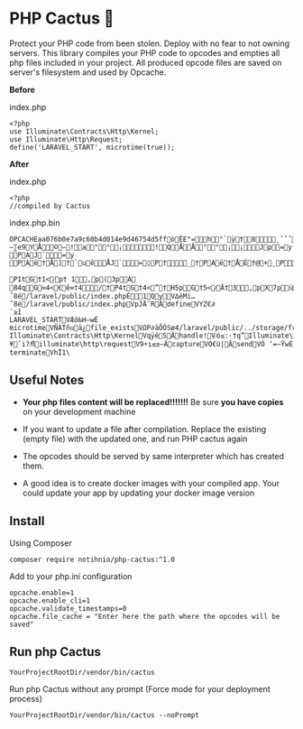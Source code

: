 # PHP Cactus 🌵

Protect your PHP code from been stolen. Deploy with no fear to not owning servers. This library compiles your PHP code to opcodes and empties all php files included in your project. All produced opcode files are saved on server's filesystem and used by Opcache.

**Before**

index.php

    <?php
    use Illuminate\Contracts\Http\Kernel;
    use Illuminate\Http\Request;
    define('LARAVEL_START', microtime(true));

**After**

index.php

    <?php
    //compiled by Cactus

index.php.bin

    OPCACHEaa076b0e7a9c60b4d014e9d46754d5ffòËE"=h"`ÿ†8˛ˇˇˇÄ˛ˇˇˇÄˇˇˇˇw—∑e9YÅ©—!a°°¡!QÅÅ°°¡¡Jp=y
    PAJ`=y
    PAë†Å]†`uêÅJ`=◊P†_†PAë†ÅÈ†@+¸PIÙ"IÙ†/I⁄`†/‚`1pz
    
    P1tG†1<⁄p†	1‚p(3pÁ
    84qG∞4<€ê∞†4/†P4tG†4<”†H5pG†5<⁄Ä†3‚pX7püêP7BüÄ`7BF7<Kˇˇˇˇ8>V∆èMi…˝8é/laravel/public/index.phpÈ1QyV∆èMi…˝8é/laravel/public/index.phpVpJÄ¯RÄdefineVYZ€∂
    ¨≥î
    LARAVEL_STARTVÆó‰H—wÉ	microtimeVÑÀTñuä¿file_existsVΩP∂äÔÓSø4/laravel/public/../storage/framework/maintenance.phpVo~†∑”5∂&/laravel/public/../vendor/autoload.phpV'†ﬁeE^Ô$/laravel/public/../bootstrap/app.phpV£ö|ÄmakeVﬂ.`ôå¥öê Illuminate\Contracts\Http\KernelVqÿêSÄhandle!V⁄ó≤:·†q”Illuminate\Http\RequestV:¥ˇi?⁄ﬂilluminate\http\requestV9÷ı≤±–ÄcaptureVO€ù|ÄsendVÓ ‘=—ŸwÉ	terminateVhÏ1\

## Useful Notes

- **Your php files content will be replaced!!!!!!!** Be sure **you have
  copies** on your development machine

- If you want to update a file after compilation. Replace the existing
  (empty file) with the updated one, and run PHP cactus again

- The opcodes should be served by same interpreter which has created them.
- A good idea is to create docker images with your compiled app. Your could update your app by updating your docker image version

## Install

Using Composer
```
composer require notihnio/php-cactus:^1.0
```

Add to your php.ini configuration

    opcache.enable=1  
    opcache.enable_cli=1  
    opcache.validate_timestamps=0  
    opcache.file_cache = "Enter here the path where the opcodes will be saved"

## Run php Cactus

    YourProjectRootDir/vendor/bin/cactus

Run php Cactus without any prompt (Force mode for your deployment process)

    YourProjectRootDir/vendor/bin/cactus --noPrompt




